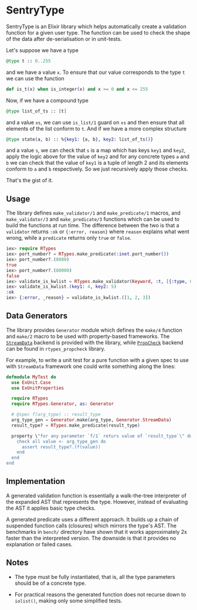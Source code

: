 # SentryType

SentryType is an Elixir library which helps automatically create a validation function for
a given user type. The function can be used to check the shape of the data after
de-serialisation or in unit-tests.

Let's suppose we have a type

```elixir
@type t :: 0..255
```

and we have a value `x`. To ensure that our value corresponds to the type `t` we
can use the function

```elixir
def is_t(x) when is_integer(x) and x >= 0 and x <= 255
```

Now, if we have a compound type

```elixir
@type list_of_ts :: [t]
```

and a value `xs`, we can use `is_list/1` guard on `xs` and then ensure that all
elements of the list conform to `t`. And if we have a more complex structure

```elixir
@type state(a, b) :: %{key1: {a, b}, key2: list_of_ts()}
```

and a value `s`, we can check that `s` is a map which has keys `key1` and
`key2`, apply the logic above for the value of `key2` and for any concrete types
`a` and `b` we can check that the value of `key1` is a tuple of length 2 and its
elements conform to `a` and `b` respectively. So we just recursively apply those
checks.

That's the gist of it.

## Usage

The library defines `make_validator/1` and `make_predicate/1` macros, and
`make_validator/3` and `make_predicate/3` functions which can be used to
build the functions at run time.  The difference between the two is that a
`validator` returns `:ok` or `{:error, reason}` where `reason` explains what went
wrong, while a `predicate` returns only `true` or `false`.

  ```elixir
  iex> require RTypes
  iex> port_number? = RTypes.make_predicate(:inet.port_number())
  iex> port_number?.(8080)
  true
  iex> port_number?.(80000)
  false
  iex> validate_is_kwlist = RTypes.make_validator(Keyword, :t, [{:type, 0, :pos_integer, []}])
  iex> validate_is_kwlist.(key1: 4, key2: 5)
  :ok
  iex> {:error, _reason} = validate_is_kwlist.([1, 2, 3])
  ```

## Data Generators

The library provides `Generator` module which defines the `make/4`
function and `make/2` macro to be used with property-based
frameworks. The
[`StreamData`](https://hexdocs.pm/stream_data/StreamData.html) backend
is provided with the library, while
[`PropCheck`](https://hexdocs.pm/propcheck/readme.html) backend can be
found in `rtypes_propcheck` library.

For example, to write a unit test for a pure function with a given
spec to use with `StreamData` framework one could write something
along the lines:

  ```elixir
  defmodule MyTest do
    use ExUnit.Case
    use ExUnitProperties

    require RTypes
    require RTypes.Generator, as: Generator

    # @spec f(arg_type) :: result_type
    arg_type_gen = Generator.make(arg_type, Generator.StreamData)
    result_type? = RTypes.make_predicate(result_type)

    property \"for any parameter `f/1` returs value of `result_type`\" do
      check all value <- arg_type_gen do
        assert result_type?.(f(value))
      end
    end
  end
  ```

## Implementation

A generated validation function is essentially a walk-the-tree interpreter
of the expanded AST that represents the type. However, instead of evaluating the
AST it applies basic type checks.

A generated predicate uses a different approach. It builds up a chain of
suspended function calls (closures) which mirrors the type's AST. The benchmarks
in `bench/` directory have shown that it works approximately 2x faster than the
interpreted version. The downside is that it provides no explanation or failed
cases.

## Notes

 - The type must be fully instantiated, that is, all the type parameters should
   be of a concrete type.

 - For practical reasons the generated function does not recurse down to
   `iolist()`, making only some simplified tests.
